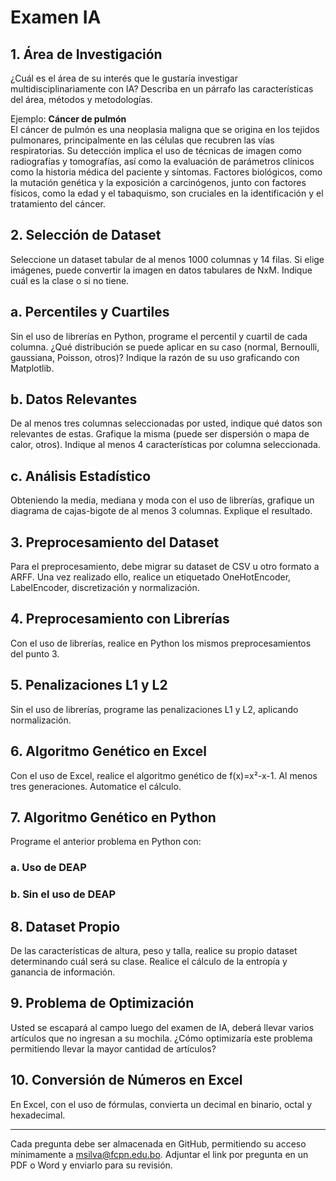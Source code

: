 
# Examen IA

## 1. Área de Investigación
¿Cuál es el área de su interés que le gustaría investigar multidisciplinariamente con IA? Describa en un párrafo las características del área, métodos y metodologías.

Ejemplo: **Cáncer de pulmón**  
El cáncer de pulmón es una neoplasia maligna que se origina en los tejidos pulmonares, principalmente en las células que recubren las vías respiratorias. Su detección implica el uso de técnicas de imagen como radiografías y tomografías, así como la evaluación de parámetros clínicos como la historia médica del paciente y síntomas. Factores biológicos, como la mutación genética y la exposición a carcinógenos, junto con factores físicos, como la edad y el tabaquismo, son cruciales en la identificación y el tratamiento del cáncer.

## 2. Selección de Dataset
Seleccione un dataset tabular de al menos 1000 columnas y 14 filas. Si elige imágenes, puede convertir la imagen en datos tabulares de NxM. Indique cuál es la clase o si no tiene.

## a. Percentiles y Cuartiles
Sin el uso de librerías en Python, programe el percentil y cuartil de cada columna. ¿Qué distribución se puede aplicar en su caso (normal, Bernoulli, gaussiana, Poisson, otros)? Indique la razón de su uso graficando con Matplotlib.

## b. Datos Relevantes
De al menos tres columnas seleccionadas por usted, indique qué datos son relevantes de estas. Grafique la misma (puede ser dispersión o mapa de calor, otros). Indique al menos 4 características por columna seleccionada.

## c. Análisis Estadístico
Obteniendo la media, mediana y moda con el uso de librerías, grafique un diagrama de cajas-bigote de al menos 3 columnas. Explique el resultado.

## 3. Preprocesamiento del Dataset
Para el preprocesamiento, debe migrar su dataset de CSV u otro formato a ARFF. Una vez realizado ello, realice un etiquetado OneHotEncoder, LabelEncoder, discretización y normalización.

## 4. Preprocesamiento con Librerías
Con el uso de librerías, realice en Python los mismos preprocesamientos del punto 3.

## 5. Penalizaciones L1 y L2
Sin el uso de librerías, programe las penalizaciones L1 y L2, aplicando normalización.

## 6. Algoritmo Genético en Excel
Con el uso de Excel, realice el algoritmo genético de f(x)=x²-x-1. Al menos tres generaciones. Automatice el cálculo.

## 7. Algoritmo Genético en Python
Programe el anterior problema en Python con:
### a. Uso de DEAP
### b. Sin el uso de DEAP

## 8. Dataset Propio
De las características de altura, peso y talla, realice su propio dataset determinando cuál será su clase. Realice el cálculo de la entropía y ganancia de información.

## 9. Problema de Optimización
Usted se escapará al campo luego del examen de IA, deberá llevar varios artículos que no ingresan a su mochila. ¿Cómo optimizaría este problema permitiendo llevar la mayor cantidad de artículos?

## 10. Conversión de Números en Excel
En Excel, con el uso de fórmulas, convierta un decimal en binario, octal y hexadecimal.

---

Cada pregunta debe ser almacenada en GitHub, permitiendo su acceso mínimamente a [msilva@fcpn.edu.bo](mailto:msilva@fcpn.edu.bo). Adjuntar el link por pregunta en un PDF o Word y enviarlo para su revisión.
